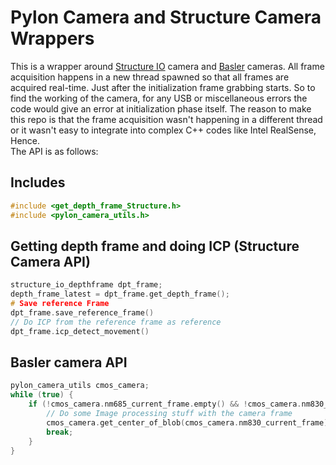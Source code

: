 # Pylon Camera and Structure Camera Wrappers

This is a wrapper around [Structure IO](https://structure.io/structure-core) camera and [Basler](https://www.baslerweb.com/en/) cameras. 
All frame acquisition happens in a new thread spawned so that all frames are acquired real-time.
Just after the initialization frame grabbing starts. So to find the working of the camera, for any USB or
miscellaneous errors the code would give an error at initialization phase itself. The reason to make this repo is that the 
frame acquisition wasn't happening in a different thread or it wasn't easy to integrate into complex C++ codes like Intel RealSense, Hence.   
The API is as follows:

## Includes
```cpp
#include <get_depth_frame_Structure.h>
#include <pylon_camera_utils.h>
```

## Getting depth frame and doing ICP (Structure Camera API)

```cpp
structure_io_depthframe dpt_frame;
depth_frame_latest = dpt_frame.get_depth_frame();
# Save reference Frame
dpt_frame.save_reference_frame()
// Do ICP from the reference frame as reference
dpt_frame.icp_detect_movement()
```

## Basler camera API
```cpp
pylon_camera_utils cmos_camera;
while (true) {
    if (!cmos_camera.nm685_current_frame.empty() && !cmos_camera.nm830_current_frame.empty()) {
        // Do some Image processing stuff with the camera frame
        cmos_camera.get_center_of_blob(cmos_camera.nm830_current_frame);
        break;
    }
}
```